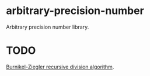 arbitrary-precision-number
==========================

Arbitrary precision number library.

TODO
====
[Burnikel-Ziegler recursive division algorithm](http://domino.mpi-inf.mpg.de/internet/reports.nsf/c125634c000710cec125613300585c64/a8cfefdd1ac031bbc125669b00493127!OpenDocument).
